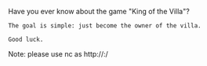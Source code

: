 Have you ever know about the game "King of the Villa"?

    The goal is simple: just become the owner of the villa.

    Good luck.

Note: please use nc <ip> <port> as http://<ip>:<port>/
